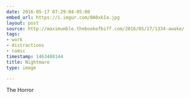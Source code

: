 ```yaml
---
date: 2016-05-17 07:29:04-05:00
embed_url: https://i.imgur.com/0A0xkIa.jpg
layout: post
source: http://maximumble.thebookofbiff.com/2016/05/17/1334-awake/
tags:
- work
- distractions
- comic
timestamp: 1463488144
title: Nightmare
type: image

---
```

The Horror